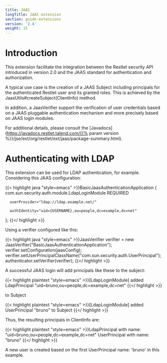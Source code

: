 ```yaml
---
title: JAAS
longTitle: JAAS extension
section: guide-extensions
version: '2.4'
weight: 15
---
```

# Introduction

This extension facilitate the integration between the Restlet security
API introduced in version 2.0 and the JAAS standard for authentication
and authorization.

A typical use case is the creation of a JAAS Subject including
principals for the authenticated Restlet user and its granted roles.
This is achieved by the JaasUtils\#createSubject(ClientInfo) method.

In addition, a JaasVerifier support the verification of user credentials
based on a JAAS pluggable authentication mechanism and more precisely
based on JAAS login modules.

For additional details, please consult the
[Javadocs](https://javadocs.restlet.talend.com/{{% param version %}}/jse/ext/org/restlet/ext/jaas/package-summary.html).

# Authenticating with LDAP

This extension can be used for LDAP authentication, for example.
Considering this JAAS configuration:

{{< highlight java "style=emacs" >}}BasicJaasAuthenticationApplication {
  com.sun.security.auth.module.LdapLoginModule REQUIRED

      userProvider="ldap://ldap.example.net/"

      authIdentity="uid={USERNAME},ou=people,dc=example,dc=net"

};
{{</ highlight >}}

Using a verifier configured like this:

{{< highlight java "style=emacs" >}}JaasVerifier verifier = new JaasVerifier("BasicJaasAuthenticationApplication");
verifier.setConfiguration(jaasConfig);
verifier.setUserPrincipalClassName("com.sun.security.auth.UserPrincipal");
authenticator.setVerifier(verifier);
{{</ highlight >}}

A successful JAAS login will add principals like these to the subject:

{{< highlight plaintext "style=emacs" >}}[LdapLoginModule] added LdapPrincipal "uid=bruno,ou=people,dc=example,dc=net"
{{</ highlight >}}

to Subject

{{< highlight plaintext "style=emacs" >}}[LdapLoginModule] added UserPrincipal "bruno" to Subject
{{</ highlight >}}

Thus, the resulting principals in ClientInfo are:

{{< highlight plaintext "style=emacs" >}}LdapPrincipal with name: "uid=bruno,ou=people,dc=example,dc=net"
UserPrincipal with name: "bruno"
{{</ highlight >}}

A new user is created based on the first UserPrincipal name: 'bruno' in
this example.
